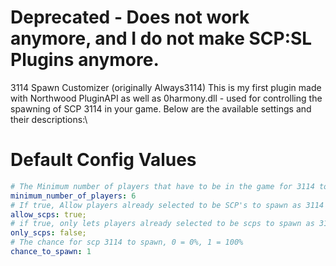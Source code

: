 # Deprecated - Does not work anymore, and I do not make SCP:SL Plugins anymore. 

3114 Spawn Customizer (originally Always3114)
This is my first plugin made with Northwood PluginAPI as well as 0harmony.dll - used for controlling the spawning of SCP 3114 in your game. Below are the available settings and their descriptions:\

# Default Config Values
```yaml
# The Minimum number of players that have to be in the game for 3114 to spawn.
minimum_number_of_players: 6
# If true, Allow players already selected to be SCP's to spawn as 3114 instead.
allow_scps: true;
# if true, only lets players already selected to be scps to spawn as 3114.
only_scps: false;
# The chance for scp 3114 to spawn, 0 = 0%, 1 = 100%
chance_to_spawn: 1
```

